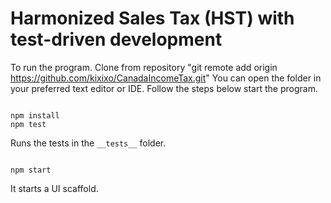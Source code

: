# Harmonized Sales Tax (HST) with test-driven development

To run the program. Clone from repository "git remote add origin https://github.com/kixixo/CanadaIncomeTax.git"
You can open the folder in your preferred text editor or IDE.
Follow the steps below start the program.

```

npm install
npm test

```

Runs the tests in the `__tests__` folder.

```

npm start

```

It starts a UI scaffold.
